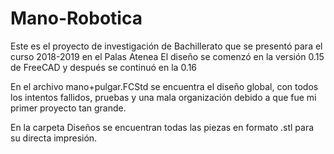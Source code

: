 # Mano-Robotica

Este es el proyecto de investigación de Bachillerato que se presentó para el curso 2018-2019 en el Palas Atenea
El diseño se comenzó en la versión 0.15 de FreeCAD y después se continuó en la 0.16

En el archivo mano+pulgar.FCStd se encuentra el diseño global, con todos los intentos fallidos, pruebas y una mala organización debido a que fue mi primer proyecto tan grande.

En la carpeta Diseños se encuentran todas las piezas en formato .stl para su directa impresión.
